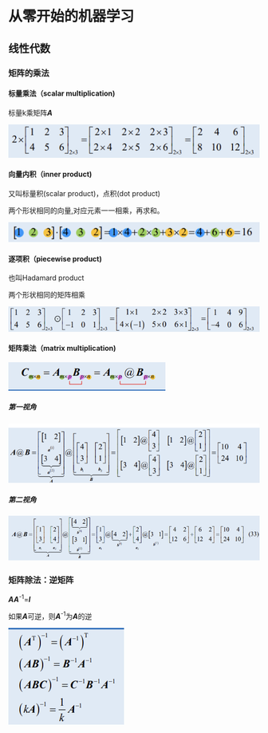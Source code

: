 # 从零开始的机器学习

## 线性代数

### 矩阵的乘法

#### 标量乘法（scalar multiplication)

标量k乘矩阵***A***

![image-20240306152059765](pic\image-20240306152059765.png)

#### 向量内积（inner product)

又叫标量积(scalar product)，点积(dot product)

两个形状相同的向量,对应元素一一相乘，再求和。

![image-20240306152110605](pic\image-20240306152110605.png)

#### 逐项积（piecewise product)

也叫Hadamard product

两个形状相同的矩阵相乘

![image-20240306152509498](pic\image-20240306152509498.png)

#### 矩阵乘法（matrix multiplication)

![image-20240306152645224](pic\image-20240306152645224.png)

##### 第一视角

![image-20240306152627951](pic\image-20240306152627951.png)

##### 第二视角

![image-20240306153521527](pic\image-20240306153521527.png)

### 矩阵除法：逆矩阵

***A******A***<sup>-1</sup>=***I***

如果***A***可逆，则***A***<sup>-1</sup>为***A***的逆

![image-20240306154039915](pic\image-20240306154039915.png)

